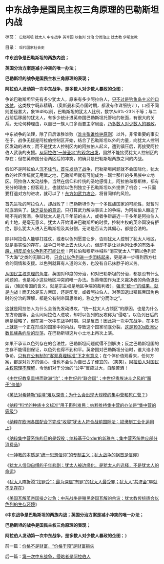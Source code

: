 # 中东战争是国民主权三角原理的巴勒斯坦内战

标签： `巴勒斯坦` `犹太人` `中东战争` `英帝国` `以色列` `分治` `分而治之` `犹太教` `伊斯兰教` 

目录： `现代国家社会史`

**中东战争是巴勒斯坦的两族内战；**

**英国分治方案是减小冲突的唯一办法；**

**巴勒斯坦的战争是国民主权三角原理的表现；**

**阿拉伯人发动第一次中东战争，是多数人对少数人暴政的企图**；

争论巴勒斯坦早先有多少犹太人，原来有多少阿拉伯人，[只不过是钓鱼岛主义的口水仗](http://darthvad123.wordpress.com/2011/04/05/%E9%92%93%E9%B1%BC%E5%B2%9B%E4%B8%BB%E4%B9%89/)。这类数字既非精确，（奥斯曼和英帝国时期，都没有作详细统计），口径不同则差径甚大，象1949以前，巴勒斯坦的犹太人比例，数字从6%-23%不等；与二战前后移居的犹太人，有多少统计进英帝国巴勒斯坦托管地的帐面，有很大的关系。无论何种理由，以自已一族人口多而要主宰局面，[乃多数人对少数人的暴政](http://hi.baidu.com/darthchn/blog/item/58b04e0295a3e1e208fa93f8.html)。



中东战争的法理，除了日后谁胜谁败（[谁主张谁维护原则](../../../2010/5/12/法治什么条件下是合理的？是低成本的？.md)）以外，非常重要的事实在于，战争无疑是阿拉伯控制区开始，结合了巴勒斯坦以外的力量，向犹太人控制区发动的进攻；而不是犹太人控制区内的阿拉伯人起义，遭到镇压后，再接受阿拉伯人武装的支援。[从阿拉伯“一统圣地”的观念出发](../../../2011/4/5/二战后亚非拉“民主乱局”的三角原理.md)，固然不能接受犹太人控制区的存在；但在英帝国分治两区后的冲突，的确只是巴勒斯坦两族之间的内战。

假如不是阿拉伯人[沉不住气，首先发动了战争](../../../2009/12/6/兵凶战危，国宜慎战.md)，巴勒斯坦问题就不会国际化，犹太教的社区传统就无用武之地，巴勒斯坦就有可能成为一瑞士那样的多民族中立地区。阿拉伯人发动战争，当然在信仰和传统的圣地感情上，阿拉伯和穆斯林，都有充分的理由；但客观上，也就给以色列独立于巴勒斯坦以外提供了机会；——>只需要打退对方的进攻，就可以了！[东方如武力攻台](../../../2009/10/1/武力攻台之弊.md)，将冒同样的风险。

首先进攻的阿拉伯人，却战败了！巴勒斯坦作为一个多民族国家的可能性，就暂时彻底消失了。[缺乏妥协的意识](../../../2009/9/10/君权奴性文化下被错解的暴力和妥协.md)，只打算武力解决事实上的争端，为阿拉伯人酿造了喝不完的苦酒。争辩犹太人是几千年前的主人，或者争辩最近一千多年是阿拉伯人的土地，是毫无意义。犹太人开始涌进巴勒斯坦的时侯，控制主权的英帝国没有拒绝，那么犹太人进入巴勒斯坦及其分割，无论是否认为其偏心，都是合法的。

除非阿拉伯人能够打胜仗，或者以色列愿意让步，否则犹太人控制了犹太人地区，就是事实性的存在。战争口号听上去大快人心，[但却不是让以色列让步的有效手段，相反却令以色列不可能让步](../../../2009/9/3/谁主张谁维护，妥协是实力平衡的结果.md)！阿拉伯和穆斯林喊些“消灭犹太人”“把以色列赶下大海”之类的无聊口号，[只会让以色列进一步团结起来](../../../2009/5/8/妖魔化敌视与铁板一块.md)，更是进一步得到西方社会的同情和支援。以色列就算有人道的义务，也没有自已抹脖子的义务。

[从国民主权原理的角度](../../../2011/4/16/国民主权原理限制内战的干预原则.md)，英国对印度的分治，和对巴勒斯坦的分治，都是没有什么问题的，也是减小这些地区冲突的唯一办法。当英帝国作为正义裁决者的角色退出后，（殖民帝国的含义，就是宗主权是地区争端的裁判者），[强求“统一”的结果，就是内战](http://hi.baidu.com/darthchn/blog/item/bd2452f945865518d8f9fd27.html)！而无论是东方帝国，还是印度，或者阿拉伯人，对英国退出殖民帝国角色时的分治的理解，都是公有制帝国思维的，称之为“分而治之”。

这就是阿拉伯人为什么会首先发动进攻，“统一犹太人占领区”的原因，也是为什么东方帝国等，会认同阿拉伯人进攻，却将以色列的反攻称为“侵略”。以色列日后的确是侵略了，但在第一次中东战争时期，只是反击！因此第一次中东战争，在本质上就是一个正在形成的国家中的内战，导致这个国家彻底分裂。[这是1930s欧洲少数民族条约后的动荡](../../../2011/9/2/妖魔化希特勒掩盖了什么？法国的殖民主义与英国有何不同？.md)，在巴勒斯坦这片小土地上再次上演。

如果不承认以色列存在的合法性，巴勒斯坦问题就得不到解决；反之巴勒斯坦国的生存不能得到保证，以色列也得不到和平。英帝国对巴勒斯坦分治时，谁大谁小的争论，[只有在公有制的“客观真理标准”下才有意义](http://darthvad.blog.sohu.com/112211203.html)；在个体价值观看来，任何方案，都是对对方的偏心，谁也不会认为自已占了便宜的。（笑笑）。[阿拉伯人对国民主权原理不理解](../../../2011/4/3/国民主权原理下没有“独立”诉求.md)，令他们对于分治的“公平”反应过大，自酿苦酒！

《[中世纪教皇垂拱而欧洲“治”；中世纪的“联合国”；中世纪贵族决斗之风的“面子”价值](../../../2011/9/4/中世纪的联合国,教皇垂拱而欧洲“治”.md)》

《[英法对希特勒“绥靖”难以深责；为什么会出现大规模的集中营和死亡营？](../../../2011/9/4/英法“绥靖”希特勒难以深责；为什么会出现集中营和死亡营？.md)》

《[纳粹“科学的种族主义标准”用于斟别难民；纳粹维持集中营的办法是“集中营的等级”](../../../2011/9/4/纳粹“科学的种族主义标准”用于斟别难民，和集中营的等级.md)》

《[纳粹在欧洲各国配合下完成“收容”犹太人符合战前国际法；奴隶制工业化运用上](../../../2011/9/4/欧洲各国配合纳粹收容犹太人；符合战前国际法.md)》

《[纳粹集中营系统的目的是奴役；纳粹基于Order的新秩序；集中营系统供应部分消费品](../../../2011/9/4/纳粹集中营制度，是工业化的奴隶制.md)》

《[一神教的本质是“统一思想信仰”的专制主义；犹太战争的祸首是信仰](../../../2011/9/26/一神教的专制主义和犹太战争的祸首.md)》

《[犹太人信仰自缚的千年悲剧；犹太人被边缘化，是犹太人的选择，不是犹太人的命运](../../../2011/9/26/犹太人信仰自缚千年自找的悲剧.md)》

《[犹太人瞎折腾“找罪受”；最为深信“有罪”的犹太人最受罪；犹太人“共济会”早就不复存在](../../../2011/9/26/最为深信“有罪”的犹太人最受罪.md)》

《[美国瓦解英帝国操之过急；中东战争是殖民帝国瓦解的余波；犹太教传统适合以色列的生存环境](../../../2011/9/26/犹太教传统适合以色列的生存环境.md)》

《**中东战争是巴勒斯坦的两族内战；英国分治方案是减小冲突的唯一办法；**

**巴勒斯坦的战争是国民主权三角原理的表现；**

**阿拉伯人发动第一次中东战争，是多数人对少数人暴政的企图**；》

前一篇：[价格不是财富，“价格干预”是财富损失](../../../2011/9/26/价格不是财富，“价格干预”是财富损失.md)

后一篇：[第一次中东战争，侵略者是阿拉伯人](../../../2011/9/26/第一次中东战争，侵略者是阿拉伯人.md)